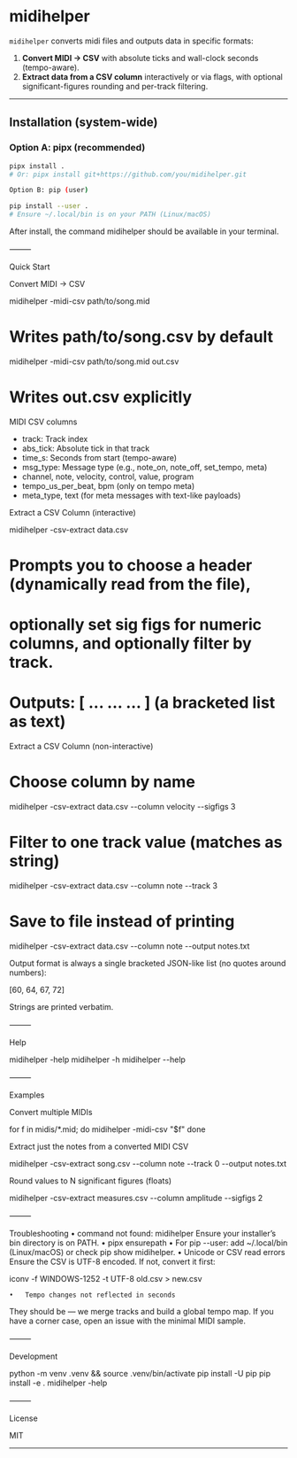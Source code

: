 # midihelper

`midihelper` converts midi files and outputs data in specific formats:

1. **Convert MIDI → CSV** with absolute ticks and wall-clock seconds (tempo-aware).
2. **Extract data from a CSV column** interactively or via flags, with optional
   significant-figures rounding and per-track filtering.

---

## Installation (system-wide)

### Option A: pipx (recommended)
```bash
pipx install .
# Or: pipx install git+https://github.com/you/midihelper.git

Option B: pip (user)

pip install --user .
# Ensure ~/.local/bin is on your PATH (Linux/macOS)
```

After install, the command midihelper should be available in your terminal.

⸻

Quick Start

Convert MIDI → CSV

midihelper -midi-csv path/to/song.mid
# Writes path/to/song.csv by default

midihelper -midi-csv path/to/song.mid out.csv
# Writes out.csv explicitly

MIDI CSV columns
- track: Track index
- abs_tick: Absolute tick in that track
- time_s: Seconds from start (tempo-aware)
- msg_type: Message type (e.g., note_on, note_off, set_tempo, meta)
- channel, note, velocity, control, value, program
- tempo_us_per_beat, bpm (only on tempo meta)
- meta_type, text (for meta messages with text-like payloads)

Extract a CSV Column (interactive)

midihelper -csv-extract data.csv
# Prompts you to choose a header (dynamically read from the file),
# optionally set sig figs for numeric columns, and optionally filter by track.
# Outputs: [ ... ... ... ] (a bracketed list as text)

Extract a CSV Column (non-interactive)

# Choose column by name
midihelper -csv-extract data.csv --column velocity --sigfigs 3

# Filter to one track value (matches as string)
midihelper -csv-extract data.csv --column note --track 3

# Save to file instead of printing
midihelper -csv-extract data.csv --column note --output notes.txt

Output format is always a single bracketed JSON-like list (no quotes around numbers):

[60, 64, 67, 72]

Strings are printed verbatim.

⸻

Help

midihelper -help
midihelper -h
midihelper --help


⸻

Examples

Convert multiple MIDIs

for f in midis/*.mid; do
  midihelper -midi-csv "$f"
done

Extract just the notes from a converted MIDI CSV

midihelper -csv-extract song.csv --column note --track 0 --output notes.txt

Round values to N significant figures (floats)

midihelper -csv-extract measures.csv --column amplitude --sigfigs 2


⸻

Troubleshooting
	•	command not found: midihelper
Ensure your installer’s bin directory is on PATH.
	•	pipx ensurepath
	•	For pip --user: add ~/.local/bin (Linux/macOS) or check pip show midihelper.
	•	Unicode or CSV read errors
Ensure the CSV is UTF-8 encoded. If not, convert it first:

iconv -f WINDOWS-1252 -t UTF-8 old.csv > new.csv


	•	Tempo changes not reflected in seconds
They should be — we merge tracks and build a global tempo map. If you have a corner case, open an issue with the minimal MIDI sample.

⸻

Development

python -m venv .venv && source .venv/bin/activate
pip install -U pip
pip install -e .
midihelper -help


⸻

License

MIT

---
